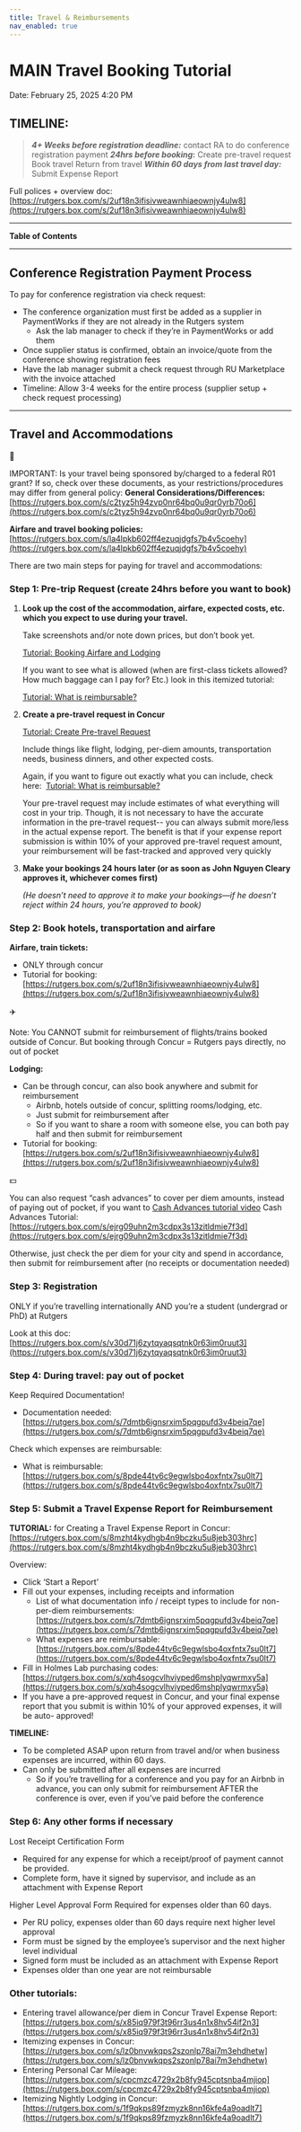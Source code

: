 ```yaml
---
title: Travel & Reimbursements
nav_enabled: true 
---
```

# MAIN Travel Booking Tutorial

Date: February 25, 2025 4:20 PM

## TIMELINE:

> ***4+ Weeks before registration deadline:*** contact RA to do conference registration payment
***24hrs before booking*:** Create pre-travel request
Book travel
Return from travel
***Within 60 days from last travel day:*** Submit Expense Report
> 

Full polices + overview doc: [https://rutgers.box.com/s/2uf18n3ifisivweawnhiaeownjy4ulw8](https://rutgers.box.com/s/2uf18n3ifisivweawnhiaeownjy4ulw8)

---

**Table of Contents**

---

## Conference Registration Payment Process

To pay for conference registration via check request:

- The conference organization must first be added as a supplier in PaymentWorks if they are not already in the Rutgers system
    - Ask the lab manager to check if they’re in PaymentWorks or add them
- Once supplier status is confirmed, obtain an invoice/quote from the conference showing registration fees
- Have the lab manager submit a check request through RU Marketplace with the invoice attached
- Timeline: Allow 3-4 weeks for the entire process (supplier setup + check request processing)

---

## Travel and Accommodations

<aside>
🚨

IMPORTANT: Is your travel being sponsored by/charged to a federal R01 grant? If so, check over these documents, as your restrictions/procedures may differ from general policy:
**General Considerations/Differences:** [https://rutgers.box.com/s/c2tyz5h94zvp0nr64bq0u9qr0yrb70o6](https://rutgers.box.com/s/c2tyz5h94zvp0nr64bq0u9qr0yrb70o6)

**Airfare and travel booking policies:** [https://rutgers.box.com/s/la4lpkb602ff4ezuqjdgfs7b4v5coehy](https://rutgers.box.com/s/la4lpkb602ff4ezuqjdgfs7b4v5coehy)

</aside>

There are two main steps for paying for travel and accommodations:

### Step 1: Pre-trip Request (create 24hrs before you want to book)

1. **Look up the cost of the accommodation, airfare, expected costs, etc. which you expect to use during your travel.**
    
    Take screenshots and/or note down prices, but don’t book yet.
    
    [Tutorial: Booking Airfare and Lodging](https://rutgers.box.com/s/2uf18n3ifisivweawnhiaeownjy4ulw8)
    
    If you want to see what is allowed (when are first-class tickets allowed? How much baggage can I pay for? Etc.) look in this itemized tutorial:
    
    [Tutorial: What is reimbursable?](https://rutgers.box.com/s/8pde44tv6c9egwlsbo4oxfntx7su0lt7)
    

1. **Create a pre-travel request in Concur**
    
    [Tutorial: Create Pre-travel Request](https://rutgers.box.com/s/q51ovbgxffd55mvxczcif7758qt9mvse)
    
    Include things like flight, lodging, per-diem amounts, transportation needs, business dinners, and other expected costs.
    
    Again, if you want to figure out exactly what you can include, check here:  [Tutorial: What is reimbursable?](https://rutgers.box.com/s/8pde44tv6c9egwlsbo4oxfntx7su0lt7)
    
    Your pre-travel request may include estimates of what everything will cost in your trip. Though, it is not necessary to have the accurate information in the pre-travel request-- you can always submit more/less in the actual expense report. The benefit is that if your expense report submission is within 10% of your approved pre-travel request amount, your reimbursement will be fast-tracked and approved very quickly
    

1. **Make your bookings 24 hours later (or as soon as John Nguyen Cleary approves it, whichever comes first)**
    
    *(He doesn’t need to approve it to make your bookings—if he doesn’t reject within 24 hours, you’re approved to book)*
    

### Step 2: Book hotels, transportation and airfare

**Airfare, train tickets:**

- ONLY through concur
- Tutorial for booking: [https://rutgers.box.com/s/2uf18n3ifisivweawnhiaeownjy4ulw8](https://rutgers.box.com/s/2uf18n3ifisivweawnhiaeownjy4ulw8)

<aside>
✈️

Note: You CANNOT submit for reimbursement of flights/trains booked outside of Concur. But booking through Concur = Rutgers pays directly, no out of pocket

</aside>

**Lodging:** 

- Can be through concur, can also book anywhere and submit for reimbursement
    - Airbnb, hotels outside of concur, splitting rooms/lodging, etc.
    - Just submit for reimbursement after
    - So if you want to share a room with someone else, you can both pay half and then submit for reimbursement
- Tutorial for booking: [https://rutgers.box.com/s/2uf18n3ifisivweawnhiaeownjy4ulw8](https://rutgers.box.com/s/2uf18n3ifisivweawnhiaeownjy4ulw8)

<aside>
💵

You can also request “cash advances” to cover per diem amounts, instead of paying out of pocket, if you want to 
[Cash Advances tutorial video](https://rutgersconnect.sharepoint.com/sites/TravelExpenseBPR/_layouts/15/stream.aspx?id=%2Fsites%2FTravelExpenseBPR%2FShared)
Cash Advances Tutorial: [https://rutgers.box.com/s/ejrg09uhn2m3cdpx3s13zitldmie7f3d](https://rutgers.box.com/s/ejrg09uhn2m3cdpx3s13zitldmie7f3d)

Otherwise, just check the per diem for your city and spend in accordance, then submit for reimbursement after (no receipts or documentation needed)

</aside>

### Step 3: Registration

ONLY if you’re travelling internationally AND you’re a student (undergrad or PhD) at Rutgers

Look at this doc: [https://rutgers.box.com/s/v30d71j6zytqyaqsqtnk0r63im0ruut3](https://rutgers.box.com/s/v30d71j6zytqyaqsqtnk0r63im0ruut3)

### Step 4: During travel: pay out of pocket

Keep Required Documentation!

- Documentation needed: [https://rutgers.box.com/s/7dmtb6ignsrxim5pqgpufd3v4beiq7qe](https://rutgers.box.com/s/7dmtb6ignsrxim5pqgpufd3v4beiq7qe)

Check which expenses are reimbursable: 

- What is reimbursable: [https://rutgers.box.com/s/8pde44tv6c9egwlsbo4oxfntx7su0lt7](https://rutgers.box.com/s/8pde44tv6c9egwlsbo4oxfntx7su0lt7)

### Step 5: Submit a Travel Expense Report for Reimbursement

**TUTORIAL:** for Creating a Travel Expense Report in Concur: [https://rutgers.box.com/s/8mzht4kydhgb4n9bczku5u8jeb303hrc](https://rutgers.box.com/s/8mzht4kydhgb4n9bczku5u8jeb303hrc)

Overview: 

- Click ‘Start a Reportʼ
- Fill out your expenses, including receipts and information
    - List of what documentation info / receipt types to include for non-per-diem
    reimbursements: [https://rutgers.box.com/s/7dmtb6ignsrxim5pqgpufd3v4beiq7qe](https://rutgers.box.com/s/7dmtb6ignsrxim5pqgpufd3v4beiq7qe)
    - What expenses are reimbursable:  [https://rutgers.box.com/s/8pde44tv6c9egwlsbo4oxfntx7su0lt7](https://rutgers.box.com/s/8pde44tv6c9egwlsbo4oxfntx7su0lt7)
- Fill in Holmes Lab purchasing codes: [https://rutgers.box.com/s/xqh4sogcvlhviyped6mshplyqwrmxy5a](https://rutgers.box.com/s/xqh4sogcvlhviyped6mshplyqwrmxy5a)
- If you have a pre-approved request in Concur, and your final expense report
that you submit is within 10% of your approved expenses, it will be auto-
approved!

**TIMELINE:** 

- To be completed ASAP upon return from travel and/or when business expenses are incurred, within 60 days.
- Can only be submitted after all expenses are incurred
    - So if you’re travelling for a conference and you pay for an Airbnb in advance, you can only submit for reimbursement AFTER the conference is over, even if you’ve paid before the conference

### Step 6: Any other forms if necessary

Lost Receipt Certification Form

- Required for any expense for which a receipt/proof of payment cannot be provided.
- Complete form, have it signed by supervisor, and include as an attachment with Expense Report

Higher Level Approval Form
Required for expenses older than 60 days.

- Per RU policy, expenses older than 60 days require next higher level approval
- Form must be signed by the employee’s supervisor and the next higher level individual
- Signed form must be included as an attachment with Expense Report
- Expenses older than one year are not reimbursable

### Other tutorials:

- Entering travel allowance/per diem in Concur Travel Expense Report: [https://rutgers.box.com/s/x85iq979f3t96rr3us4n1x8hv54if2n3](https://rutgers.box.com/s/x85iq979f3t96rr3us4n1x8hv54if2n3)
- Itemizing expenses in Concur: [https://rutgers.box.com/s/lz0bnvwkqps2szonlp78ai7m3ehdhetw](https://rutgers.box.com/s/lz0bnvwkqps2szonlp78ai7m3ehdhetw)
- Entering Personal Car Mileage: [https://rutgers.box.com/s/cpcmzc4729x2b8fy945cptsnba4mjiop](https://rutgers.box.com/s/cpcmzc4729x2b8fy945cptsnba4mjiop)
- Itemizing Nightly Lodging in Concur: [https://rutgers.box.com/s/1f9qkps89fzmyzk8nn16kfe4a9oadlt7](https://rutgers.box.com/s/1f9qkps89fzmyzk8nn16kfe4a9oadlt7)
